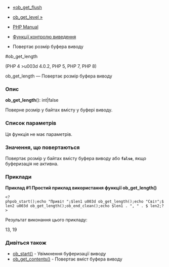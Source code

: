 - [«ob_get_flush](function.ob-get-flush.md)
- [ob_get_level »](function.ob-get-level.md)

- [PHP Manual](index.md)
- [Функції контролю виведення](ref.outcontrol.md)
- Повертає розмір буфера виводу

#ob_get_length

(PHP 4 \>u003d 4.0.2, PHP 5, PHP 7, PHP 8)

ob_get_length — Повертає розмір буфера виводу

### Опис

**ob_get_length**(): int\|false

Поверне розмір у байтах вмісту у буфері виводу.

### Список параметрів

Ця функція не має параметрів.

### Значення, що повертаються

Повертає розмір у байтах вмісту буфера виводу або **`false`**,
якщо буферизація не активна.

### Приклади

**Приклад #1 Простий приклад використання функції **ob_get_length()****

` <?phpob_start();echo "Привіт ";$len1 u003d ob_get_length();echo "Світ";$len2 u003d ob_get_length();ob_end_clean();echo $len1 . ", " . $ len2;?> `

Результат виконання цього прикладу:

13, 19

### Дивіться також

- [ob_start()](function.ob-start.md) - Увімкнення буферизації виводу
- [ob_get_contents()](function.ob-get-contents.md) - Повертає
вміст буфера виводу
